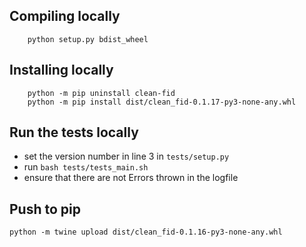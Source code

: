 
## Compiling locally
```
    python setup.py bdist_wheel
```

## Installing locally
```
    python -m pip uninstall clean-fid
    python -m pip install dist/clean_fid-0.1.17-py3-none-any.whl
```

## Run the tests locally
 - set the version number in line 3 in `tests/setup.py`
 - run `bash tests/tests_main.sh`
 - ensure that there are not Errors thrown in the logfile


## Push to pip
```
python -m twine upload dist/clean_fid-0.1.16-py3-none-any.whl
```
